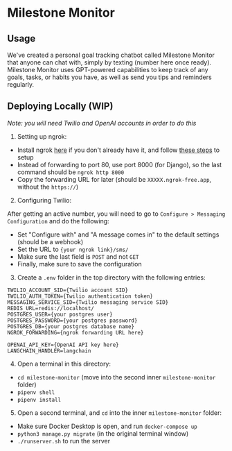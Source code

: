 # Milestone Monitor

## Usage

We've created a personal goal tracking chatbot called Milestone Monitor that anyone can chat with, simply by texting (number here once ready). Milestone Monitor uses GPT-powered capabilities to keep track of any goals, tasks, or habits you have, as well as send you tips and reminders regularly.

## Deploying Locally (WIP)

_Note: you will need Twilio and OpenAI accounts in order to do this_

1. Setting up ngrok:

- Install ngrok [here](https://ngrok.com/download) if you don't already have it, and follow [these steps](https://dashboard.ngrok.com/get-started/setup) to setup
- Instead of forwarding to port 80, use port 8000 (for Django), so the last command should be `ngrok http 8000`
- Copy the forwarding URL for later (should be `XXXXX.ngrok-free.app`, without the `https://`)

2. Configuring Twilio:

After getting an active number, you will need to go to `Configure > Messaging Configuration` and do the following:

- Set "Configure with" and "A message comes in" to the default settings (should be a webhook)
- Set the URL to `{your ngrok link}/sms/`
- Make sure the last field is `POST` and not `GET`
- Finally, make sure to save the configuration

3. Create a `.env` folder in the top directory with the following entries:

```
TWILIO_ACCOUNT_SID={Twilio account SID}
TWILIO_AUTH_TOKEN={Twilio authentication token}
MESSAGING_SERVICE_SID={Twilio messaging service SID}
REDIS_URL=redis://localhost/
POSTGRES_USER={your postgres user}
POSTGRES_PASSWORD={your postgres password}
POSTGRES_DB={your postgres database name}
NGROK_FORWARDING={ngrok forwarding URL here}

OPENAI_API_KEY={OpenAI API key here}
LANGCHAIN_HANDLER=langchain
```

4. Open a terminal in this directory:

- `cd milestone-monitor` (move into the second inner `milestone-monitor` folder)
- `pipenv shell`
- `pipenv install`

5. Open a second terminal, and `cd` into the inner `milestone-monitor` folder:

- Make sure Docker Desktop is open, and run `docker-compose up`
- `python3 manage.py migrate` (in the original terminal window)
- `./runserver.sh` to run the server
